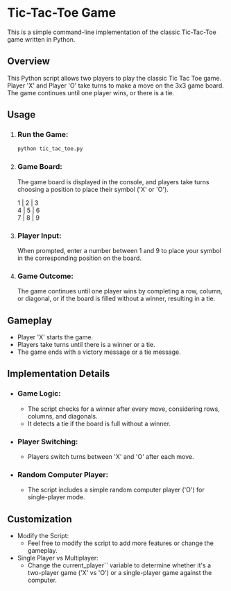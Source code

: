 # **Tic-Tac-Toe Game**

This is a simple command-line implementation of the classic Tic-Tac-Toe game written in Python.

## **Overview**
This Python script allows two players to play the classic Tic Tac Toe game. Player 'X' and Player 'O' take turns to make a move on the 3x3 game board. The game continues until one player wins, or there is a tie.

## **Usage**

1. ### Run the Game:

   ```bash
   python tic_tac_toe.py  
2. ### Game Board:
    The game board is displayed in the console, and players take turns choosing a position to place their symbol ('X' or 'O').  

    1 | 2 | 3  
    4 | 5 | 6  
    7 | 8 | 9  
3. ### Player Input:
    When prompted, enter a number between 1 and 9 to place your symbol in the corresponding position on the board.
4. ### Game Outcome:
    The game continues until one player wins by completing a row, column, or diagonal, or if the board is filled without a winner, resulting in a tie.

## **Gameplay**
+ Player 'X' starts the game.
+ Players take turns until there is a winner or a tie.
+ The game ends with a victory message or a tie message.

## **Implementation Details**
+ ### Game Logic:
  + The script checks for a winner after every move, considering rows, columns, and diagonals.
  + It detects a tie if the board is full without a winner.
+ ### Player Switching:
  + Players switch turns between 'X' and 'O' after each move.
+ ### Random Computer Player:
  + The script includes a simple random computer player ('O') for single-player mode.

## **Customization**
+ Modify the Script:
  + Feel free to modify the script to add more features or change the gameplay.
+ Single Player vs Multiplayer:
  + Change the current_player`` variable to determine whether it's a two-player game ('X' vs 'O') or a single-player game against the computer.